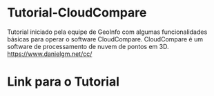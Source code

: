 # Tutorial-CloudCompare
Tutorial iniciado pela equipe de GeoInfo com algumas funcionalidades básicas para operar o software CloudCompare.
CloudCompare é um software de processamento de nuvem de pontos em 3D.
https://www.danielgm.net/cc/

# Link para o Tutorial
